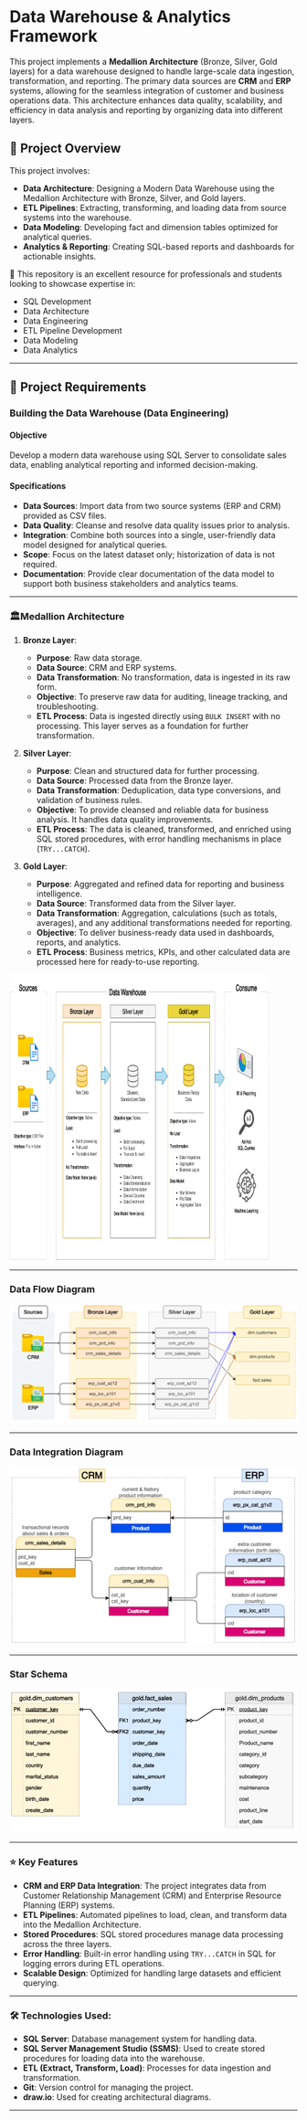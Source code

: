 # Data Warehouse & Analytics Framework

This project implements a **Medallion Architecture** (Bronze, Silver, Gold layers) for a data warehouse designed to handle large-scale data ingestion, transformation, and reporting. The primary data sources are **CRM** and **ERP** systems, allowing for the seamless integration of customer and business operations data. This architecture enhances data quality, scalability, and efficiency in data analysis and reporting by organizing data into different layers.

## 📖 Project Overview

This project involves:

- **Data Architecture**: Designing a Modern Data Warehouse using the Medallion Architecture with Bronze, Silver, and Gold layers.
- **ETL Pipelines**: Extracting, transforming, and loading data from source systems into the warehouse.
- **Data Modeling**: Developing fact and dimension tables optimized for analytical queries.
- **Analytics & Reporting**: Creating SQL-based reports and dashboards for actionable insights.

🎯 This repository is an excellent resource for professionals and students looking to showcase expertise in:

- SQL Development
- Data Architecture
- Data Engineering
- ETL Pipeline Development
- Data Modeling
- Data Analytics

---

## 🚀 Project Requirements

### Building the Data Warehouse (Data Engineering)

#### Objective
Develop a modern data warehouse using SQL Server to consolidate sales data, enabling analytical reporting and informed decision-making.

#### Specifications
- **Data Sources**: Import data from two source systems (ERP and CRM) provided as CSV files.
- **Data Quality**: Cleanse and resolve data quality issues prior to analysis.
- **Integration**: Combine both sources into a single, user-friendly data model designed for analytical queries.
- **Scope**: Focus on the latest dataset only; historization of data is not required.
- **Documentation**: Provide clear documentation of the data model to support both business stakeholders and analytics teams.

---

### 🏛️Medallion Architecture

1. **Bronze Layer**:
   - **Purpose**: Raw data storage.
   - **Data Source**: CRM and ERP systems.
   - **Data Transformation**: No transformation, data is ingested in its raw form.
   - **Objective**: To preserve raw data for auditing, lineage tracking, and troubleshooting.
   - **ETL Process**: Data is ingested directly using `BULK INSERT` with no processing. This layer serves as a foundation for further transformation.

2. **Silver Layer**:
   - **Purpose**: Clean and structured data for further processing.
   - **Data Source**: Processed data from the Bronze layer.
   - **Data Transformation**: Deduplication, data type conversions, and validation of business rules.
   - **Objective**: To provide cleansed and reliable data for business analysis. It handles data quality improvements.
   - **ETL Process**: The data is cleaned, transformed, and enriched using SQL stored procedures, with error handling mechanisms in place (`TRY...CATCH`).

3. **Gold Layer**:
   - **Purpose**: Aggregated and refined data for reporting and business intelligence.
   - **Data Source**: Transformed data from the Silver layer.
   - **Data Transformation**: Aggregation, calculations (such as totals, averages), and any additional transformations needed for reporting.
   - **Objective**: To deliver business-ready data used in dashboards, reports, and analytics.
   - **ETL Process**: Business metrics, KPIs, and other calculated data are processed here for ready-to-use reporting.
  
  <img src="https://raw.githubusercontent.com/Injamam001/SQL_Data_Warehouse_Project/main/docs/Medallion_Data_Architecture.png" alt="Medallion Data Architecture" style="width:90%; height:500px;"/>


---

### Data Flow Diagram
![Data Flow](https://github.com/Injamam001/SQL_Data_Warehouse_Project/blob/main/docs/data_flow_diagram.png)

---

### Data Integration Diagram
![Data Flow](https://github.com/Injamam001/SQL_Data_Warehouse_Project/blob/main/docs/data_integration.png)


---

### Star Schema
![Star Schema](https://github.com/Injamam001/SQL_Data_Warehouse_Project/blob/main/docs/star_schema_gold_layer.png)

---
### ⭐ Key Features
- **CRM and ERP Data Integration**: The project integrates data from Customer Relationship Management (CRM) and Enterprise Resource Planning (ERP) systems.
- **ETL Pipelines**: Automated pipelines to load, clean, and transform data into the Medallion Architecture.
- **Stored Procedures**: SQL stored procedures manage data processing across the three layers.
- **Error Handling**: Built-in error handling using `TRY...CATCH` in SQL for logging errors during ETL operations.
- **Scalable Design**: Optimized for handling large datasets and efficient querying.
---

### 🛠️ Technologies Used:
- **SQL Server**: Database management system for handling data.
- **SQL Server Management Studio (SSMS)**: Used to create stored procedures for loading data into the warehouse.
- **ETL (Extract, Transform, Load)**: Processes for data ingestion and transformation.
- **Git**: Version control for managing the project.
- **draw.io**: Used for creating architectural diagrams.

---



